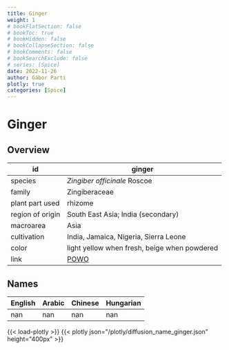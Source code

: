 ```yaml
---
title: Ginger
weight: 1
# bookFlatSection: false
# bookToc: true
# bookHidden: false
# bookCollapseSection: false
# bookComments: false
# bookSearchExclude: false
# series: [Spice]
date: 2022-11-26
author: Gábor Parti
plotly: true
categories: [Spice]
---
```


# Ginger

## Overview

|       id       |                       ginger                      |
|----------------|---------------------------------------------------|
|     species    |            *Zingiber officinale* Roscoe           |
|     family     |                   Zingiberaceae                   |
| plant part used|                      rhizome                      |
|region of origin|         South East Asia; India (secondary)        |
|    macroarea   |                        Asia                       |
|   cultivation  |       India, Jamaica, Nigeria, Sierra Leone       |
|      color     |    light yellow when fresh, beige when powdered   |
|      link      |[POWO](https://powo.science.kew.org/taxon/798372-1)|

## Names

|English|Arabic|Chinese|Hungarian|
|-------|------|-------|---------|
|  nan  |  nan |  nan  |   nan   |

{{< load-plotly >}}
{{< plotly json="/plotly/diffusion_name_ginger.json" height="400px" >}}